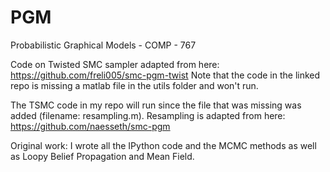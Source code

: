 # PGM
Probabilistic Graphical Models - COMP - 767

Code on Twisted SMC sampler adapted from here: https://github.com/freli005/smc-pgm-twist
Note that the code in the linked repo is missing a matlab file in the utils folder and won't run.

The TSMC code in my repo will run since the file that was missing was added (filename: resampling.m).
Resampling is adapted from here: https://github.com/naesseth/smc-pgm

Original work: I wrote all the IPython code and the MCMC methods as well as Loopy Belief Propagation and Mean Field.
